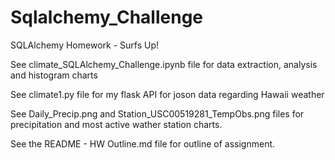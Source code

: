 # Sqlalchemy_Challenge
SQLAlchemy Homework - Surfs Up!

See climate_SQLAlchemy_Challenge.ipynb file for data extraction, analysis and histogram charts

See climate1.py file for my flask API for joson data regarding Hawaii weather

See Daily_Precip.png and Station_USC00519281_TempObs.png files for precipitation and most active wather station charts.

See the README - HW Outline.md file for outline of assignment.
